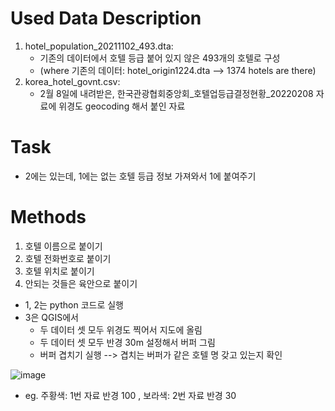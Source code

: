 
   

# Used Data Description
1. hotel_population_20211102_493.dta: 
    - 기존의 데이터에서 호텔 등급 붙어 있지 않은 493개의 호텔로 구성  
    - (where 기존의 데이터: hotel_origin1224.dta --> 1374 hotels are there)  
2. korea_hotel_govnt.csv: 
    - 2월 8일에 내려받은, 한국관광협회중앙회_호텔업등급결정현황_20220208 자료에 위경도 geocoding 해서 붙인 자료




# Task
- 2에는 있는데, 1에는 없는 호텔 등급 정보 가져와서 1에 붙여주기




# Methods
1. 호텔 이름으로 붙이기 
2. 호텔 전화번호로 붙이기
3. 호텔 위치로 붙이기
4. 안되는 것들은 육안으로 붙이기

- 1, 2는 python 코드로 실행 
- 3은 QGIS에서 
    - 두 데이터 셋 모두 위경도 찍어서 지도에 올림
    - 두 데이터 셋 모두 반경 30m 설정해서 버퍼 그림
    - 버퍼 겹치기 실행 --> 겹치는 버퍼가 같은 호텔 명 갖고 있는지 확인

![image](https://user-images.githubusercontent.com/87853188/153698001-808ae6d0-62ed-4e0b-9f1b-b9c505244276.png)

- eg. 주황색: 1번 자료 반경 100 , 보라색: 2번 자료 반경 30 

